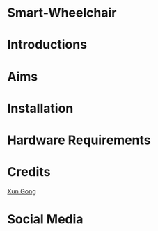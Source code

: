 # Smart-Wheelchair 
# Introductions
# Aims
# Installation
#
#
# Hardware Requirements
# 
# Credits
[Xun Gong](https://github.com/gongsmith)

# Social Media
